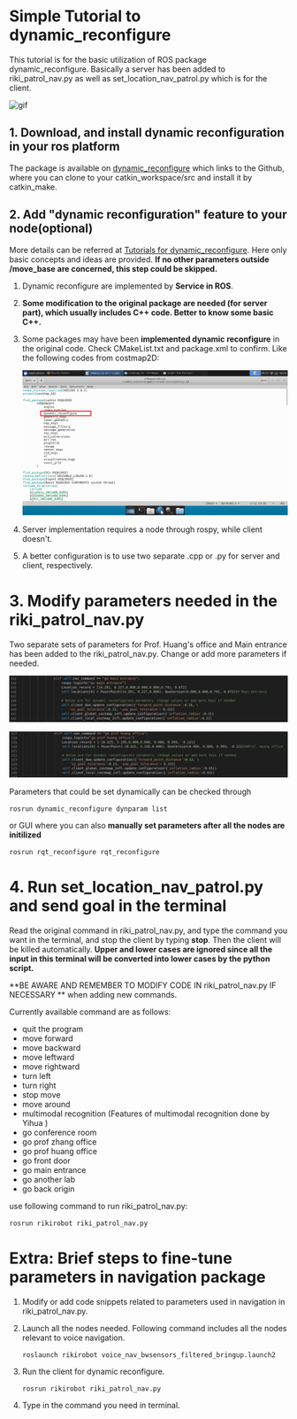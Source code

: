 # Simple Tutorial to dynamic_reconfigure

This tutorial is for the basic utilization of ROS package dynamic_reconfigure. Basically a server has been added to riki_patrol_nav.py as well as set_location_nav_patrol.py which is for the client.



![gif](https://github.com/YihuaLiang95/Lab2cRobot-Beta/blob/weitao/dynamic_reconfiguration/IMG/gif.gif)

## 1. Download, and install dynamic reconfiguration in your ros platform

The package is available on [dynamic_reconfigure](http://wiki.ros.org/dynamic_reconfigure) which links to the Github, where you can clone to your catkin_workspace/src and install it by catkin_make.



## 2. Add "dynamic reconfiguration" feature to your node(optional)

More details can be referred at [Tutorials for dynamic_reconfigure](http://wiki.ros.org/dynamic_reconfigure/Tutorials). Here only basic concepts and ideas are provided.  **If no other parameters outside /move_base are concerned, this step could be skipped.** 

1.  Dynamic reconfigure are implemented by **Service in ROS**.

2. **Some modification to the original package  are needed (for server part), which usually includes C++ code. Better to know some basic C++.**

3. Some packages may have been **implemented dynamic reconfigure** in the original code. Check CMakeList.txt and package.xml to confirm. Like the following codes from costmap2D:

   ![CMakeList](https://github.com/YihuaLiang95/Lab2cRobot-Beta/blob/weitao/dynamic_reconfiguration/IMG/1.png)

4. Server implementation requires a node through rospy, while client doesn't.

5. A better configuration is to use two separate .cpp or .py for server and client, respectively.



# 3. Modify parameters needed in the riki_patrol_nav.py

Two separate sets of parameters for Prof. Huang's office and Main entrance has been added to the riki_patrol_nav.py. Change or add more parameters if needed. 

![main entrance](https://github.com/YihuaLiang95/Lab2cRobot-Beta/blob/weitao/dynamic_reconfiguration/IMG/2.png)



![prof huang office](https://github.com/YihuaLiang95/Lab2cRobot-Beta/blob/weitao/dynamic_reconfiguration/IMG/3.png)



Parameters that could be set dynamically can be checked through 

```
rosrun dynamic_reconfigure dynparam list
```

or GUI  where you can also **manually set parameters after all the nodes are initilized**

```
rosrun rqt_reconfigure rqt_reconfigure
```



# 4. Run set_location_nav_patrol.py and send goal in the terminal

Read the original command in  riki_patrol_nav.py, and type the command you want in the terminal, and stop the client by typing **stop**. Then the client will be killed automatically. **Upper and lower cases are ignored since all the input in this terminal will be converted into lower cases by the python script.** 



**BE AWARE AND REMEMBER TO MODIFY CODE IN riki_patrol_nav.py IF NECESSARY ** when adding new commands.



Currently available command are as follows:

- quit the program
- move forward
- move backward
- move leftward
- move rightward
- turn left
- turn right
- stop move
- move around
- multimodal recognition (Features of multimodal recognition done by Yihua )
- go conference room
- go prof zhang office
- go prof huang office
- go front door
- go main entrance
- go another lab
- go back origin



use following command to run riki_patrol_nav.py:

```
rosrun rikirobot riki_patrol_nav.py
```



# Extra: Brief steps to fine-tune parameters in navigation package

1. Modify or add code snippets related to parameters used in navigation in riki_patrol_nav.py.

2. Launch all the nodes needed. Following command includes all the nodes relevant to voice navigation.

   ```
   roslaunch rikirobot voice_nav_bwsensors_filtered_bringup.launch2
   ```

3. Run the client for dynamic reconfigure.

   ```
   rosrun rikirobot riki_patrol_nav.py
   ```

3. Type in the command you need in terminal.